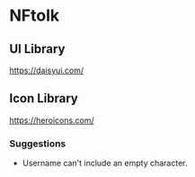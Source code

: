 # NFtolk

## UI Library

https://daisyui.com/

## Icon Library

https://heroicons.com/

### Suggestions

- Username can't include an empty character.
